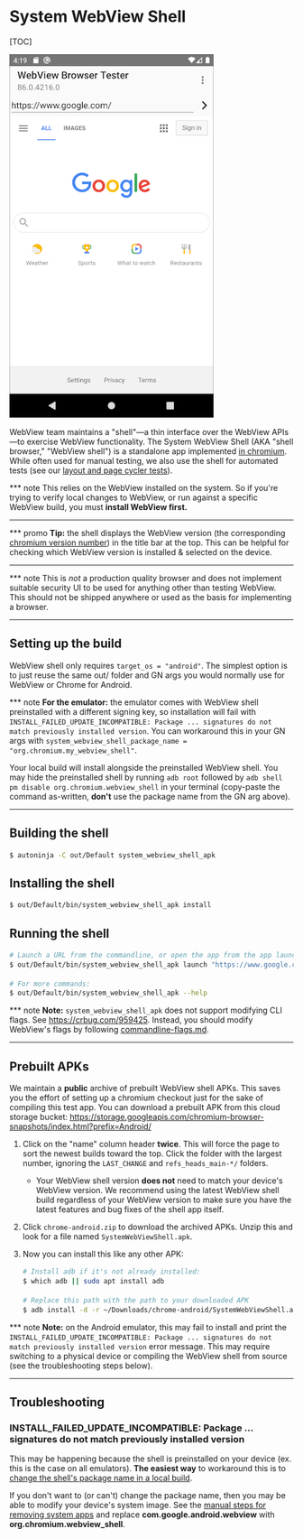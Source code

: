 # System WebView Shell

[TOC]

![WebView Shell](images/webview_shell.png)

WebView team maintains a "shell"—a thin interface over the WebView
APIs—to exercise WebView functionality. The System WebView Shell (AKA
"shell browser," "WebView shell") is a standalone app implemented [in
chromium](/android_webview/tools/system_webview_shell/). While often used for
manual testing, we also use the shell for automated tests (see our [layout and
page cycler tests](./test-instructions.md#layout-tests-and-page-cycler-tests)).

*** note
This relies on the WebView installed on the system. So if you're trying to
verify local changes to WebView, or run against a specific WebView build, you
must **install WebView first.**
***

*** promo
**Tip:** the shell displays the WebView version (the corresponding [chromium version
number](https://www.chromium.org/developers/version-numbers)) in the title bar
at the top. This can be helpful for checking which WebView version is installed
& selected on the device.
***

*** note
This is *not* a production quality browser and does not implement suitable
security UI to be used for anything other than testing WebView. This should not
be shipped anywhere or used as the basis for implementing a browser.
***

## Setting up the build

WebView shell only requires `target_os = "android"`. The simplest option is to
just reuse the same out/ folder and GN args you would normally use for WebView
or Chrome for Android.

*** note
**For the emulator:** the emulator comes with WebView shell preinstalled with a
different signing key, so installation will fail with
`INSTALL_FAILED_UPDATE_INCOMPATIBLE: Package ... signatures do not match
previously installed version`. You can workaround this in your GN args with
`system_webview_shell_package_name = "org.chromium.my_webview_shell"`.

Your local build will install alongside the preinstalled WebView shell. You may
hide the preinstalled shell by running `adb root` followed by `adb shell pm
disable org.chromium.webview_shell` in your terminal (copy-paste the command
as-written, **don't** use the package name from the GN arg above).
***

## Building the shell

```sh
$ autoninja -C out/Default system_webview_shell_apk
```

## Installing the shell

```sh
$ out/Default/bin/system_webview_shell_apk install
```

## Running the shell

```sh
# Launch a URL from the commandline, or open the app from the app launcher
$ out/Default/bin/system_webview_shell_apk launch "https://www.google.com/"

# For more commands:
$ out/Default/bin/system_webview_shell_apk --help
```

*** note
**Note:** `system_webview_shell_apk` does not support modifying CLI flags. See
https://crbug.com/959425. Instead, you should modify WebView's flags by
following [commandline-flags.md](./commandline-flags.md).
***

## Prebuilt APKs

We maintain a **public** archive of prebuilt WebView shell APKs. This saves you
the effort of setting up a chromium checkout just for the sake of compiling this
test app. You can download a prebuilt APK from this cloud storage bucket:
https://storage.googleapis.com/chromium-browser-snapshots/index.html?prefix=Android/

1. Click on the "name" column header **twice**. This will force the page to sort
   the newest builds toward the top. Click the folder with the largest number,
   ignoring the `LAST_CHANGE` and `refs_heads_main-*/` folders.
     * Your WebView shell version **does not** need to match your device's
       WebView version. We recommend using the latest WebView shell build
       regardless of your WebView version to make sure you have the latest
       features and bug fixes of the shell app itself.
1. Click `chrome-android.zip` to download the archived APKs. Unzip this and look
   for a file named `SystemWebViewShell.apk`.
1. Now you can install this like any other APK:

     ```sh
     # Install adb if it's not already installed:
     $ which adb || sudo apt install adb

     # Replace this path with the path to your downloaded APK
     $ adb install -d -r ~/Downloads/chrome-android/SystemWebViewShell.apk
     ```

*** note
**Note:** on the Android emulator, this may fail to install and print the
`INSTALL_FAILED_UPDATE_INCOMPATIBLE: Package ... signatures do not match
previously installed version` error message. This may require switching to a
physical device or compiling the WebView shell from source (see the
troubleshooting steps below).
***

## Troubleshooting

### INSTALL\_FAILED\_UPDATE\_INCOMPATIBLE: Package ... signatures do not match previously installed version

This may be happening because the shell is preinstalled on your device (ex. this
is the case on all emulators). **The easiest way** to workaround this is to
[change the shell's package name in a local build](#building-for-the-emulator).

If you don't want to (or can't) change the package name, then you may be able to
modify your device's system image. See the [manual steps for removing system
apps](removing-system-apps.md) and replace **com.google.android.webview** with
**org.chromium.webview_shell**.
